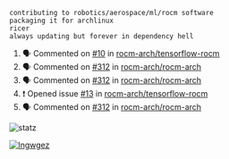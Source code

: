 ```
contributing to robotics/aerospace/ml/rocm software
packaging it for archlinux
ricer
always updating but forever in dependency hell
```

<!--START_SECTION:activity-->
1. 🗣 Commented on [#10](https://github.com//rocm-arch/tensorflow-rocm/issues/10) in [rocm-arch/tensorflow-rocm](https://github.com//rocm-arch/tensorflow-rocm)
2. 🗣 Commented on [#312](https://github.com//rocm-arch/rocm-arch/issues/312) in [rocm-arch/rocm-arch](https://github.com//rocm-arch/rocm-arch)
3. 🗣 Commented on [#312](https://github.com//rocm-arch/rocm-arch/issues/312) in [rocm-arch/rocm-arch](https://github.com//rocm-arch/rocm-arch)
4. ❗️ Opened issue [#13](https://github.com//rocm-arch/tensorflow-rocm/issues/13) in [rocm-arch/tensorflow-rocm](https://github.com//rocm-arch/tensorflow-rocm)
5. 🗣 Commented on [#312](https://github.com//rocm-arch/rocm-arch/issues/312) in [rocm-arch/rocm-arch](https://github.com//rocm-arch/rocm-arch)
<!--END_SECTION:activity-->


![statz](https://github-readme-stats.vercel.app/api?username=acxz&include_all_commits=true&show_icons=true)

[![lngwgez](https://github-readme-stats.vercel.app/api/top-langs/?username=acxz&layout=compact)](https://github.com/acxz/github-readme-stats)


<!--
**acxz/acxz** is a ✨ _special_ ✨ repository because its `README.md` (this file) appears on your GitHub profile.

Here are some ideas to get you started:

- 🔭 I’m currently working on ...
- 🌱 I’m currently learning ...
- 👯 I’m looking to collaborate on ...
- 🤔 I’m looking for help with ...
- 💬 Ask me about ...
- 📫 How to reach me: ...
- 😄 Pronouns: ...
- ⚡ Fun fact: ...
-->
